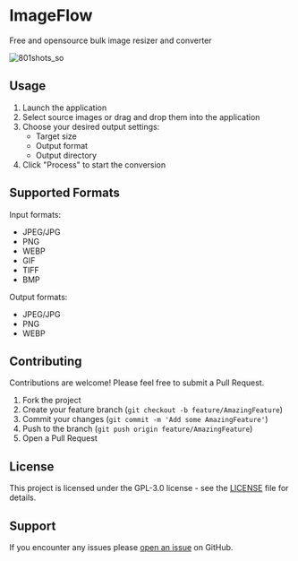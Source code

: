 # ImageFlow

Free and opensource bulk image resizer and converter

![801shots_so](https://github.com/user-attachments/assets/24f1bda4-4485-4514-86b5-40a7f5620281)


## Usage

1. Launch the application
2. Select source images or drag and drop them into the application
3. Choose your desired output settings:
   - Target size
   - Output format
   - Output directory
4. Click "Process" to start the conversion

## Supported Formats

Input formats:
- JPEG/JPG
- PNG
- WEBP
- GIF
- TIFF
- BMP

Output formats:
- JPEG/JPG
- PNG
- WEBP

## Contributing

Contributions are welcome! Please feel free to submit a Pull Request.

1. Fork the project
2. Create your feature branch (`git checkout -b feature/AmazingFeature`)
3. Commit your changes (`git commit -m 'Add some AmazingFeature'`)
4. Push to the branch (`git push origin feature/AmazingFeature`)
5. Open a Pull Request

## License

This project is licensed under the GPL-3.0 license - see the [LICENSE](LICENSE) file for details.

## Support

If you encounter any issues please [open an issue](https://github.com/manuelernestog/image-flow/issues) on GitHub.
